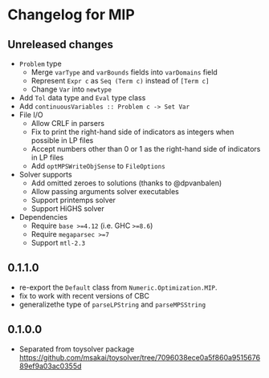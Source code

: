 # Changelog for MIP

## Unreleased changes

* `Problem` type
  * Merge `varType` and `varBounds` fields into `varDomains` field 
  * Represent `Expr c` as `Seq (Term c)` instead of `[Term c]`
  * Change `Var` into `newtype`
* Add `Tol` data type and `Eval` type class
* Add `continuousVariables :: Problem c -> Set Var`
* File I/O
  * Allow CRLF in parsers
  * Fix to print the right-hand side of indicators as integers when possible in LP files
  * Accept numbers other than 0 or 1 as the right-hand side of indicators in LP files
  * Add `optMPSWriteObjSense` to `FileOptions`
* Solver supports
  * Add omitted zeroes to solutions (thanks to @dpvanbalen)
  * Allow passing arguments solver executables
  * Support printemps solver
  * Support HiGHS solver
* Dependencies
  * Require `base >=4.12` (i.e. GHC `>=8.6`)
  * Require `megaparsec >=7`
  * Support `mtl-2.3`

## 0.1.1.0

* re-export the `Default` class from `Numeric.Optimization.MIP`.
* fix to work with recent versions of CBC
* generalizethe  type of `parseLPString` and `parseMPSString`

## 0.1.0.0

* Separated from toysolver package
  https://github.com/msakai/toysolver/tree/7096038ece0a5f860a951567689ef9a03ac0355d
